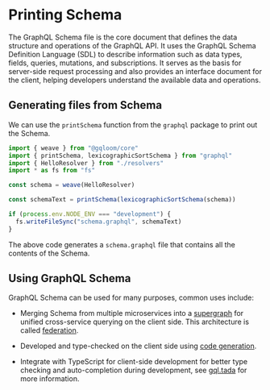 # Printing Schema

The GraphQL Schema file is the core document that defines the data structure and operations of the GraphQL API. It uses the GraphQL Schema Definition Language (SDL) to describe information such as data types, fields, queries, mutations, and subscriptions. It serves as the basis for server-side request processing and also provides an interface document for the client, helping developers understand the available data and operations.

## Generating files from Schema

We can use the `printSchema` function from the `graphql` package to print out the Schema.

```ts
import { weave } from "@gqloom/core"
import { printSchema, lexicographicSortSchema } from "graphql"
import { HelloResolver } from "./resolvers"
import * as fs from "fs"

const schema = weave(HelloResolver)

const schemaText = printSchema(lexicographicSortSchema(schema))

if (process.env.NODE_ENV === "development") {
  fs.writeFileSync("schema.graphql", schemaText)
}
```

The above code generates a `schema.graphql` file that contains all the contents of the Schema.

## Using GraphQL Schema

GraphQL Schema can be used for many purposes, common uses include:

- Merging Schema from multiple microservices into a [supergraph](https://www.apollographql.com/docs/federation/building-supergraphs/subgraphs-overview) for unified cross-service querying on the client side. This architecture is called [federation](./federation.mdx).

- Developed and type-checked on the client side using [code generation](https://the-guild.dev/graphql/codegen).

- Integrate with TypeScript for client-side development for better type checking and auto-completion during development, see [gql.tada](https://gql-tada.0no.co/) for more information.
